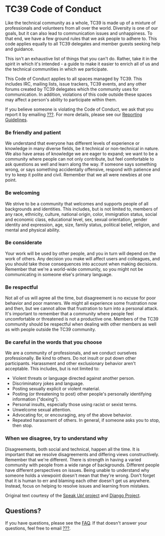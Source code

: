 # TC39 Code of Conduct

Like the technical community as a whole, TC39 is made up of a mixture of professionals and volunteers from all over the world. Diversity is one of our goals, but it can also lead to communication issues and unhappiness. To that end, we have a few ground rules that we ask people to adhere to. This code applies equally to all TC39 delegates and member guests seeking help and guidance.

This isn't an exhaustive list of things that you can't do. Rather, take it in the spirit in which it's intended - a guide to make it easier to enrich all of us and the technical communities in which we participate.

This Code of Conduct applies to all spaces managed by TC39. This includes IRC, mailing lists, issue trackers, TC39 events, and any other forums created by TC39 delegates which the community uses for communication. In addition, violations of this code outside these spaces may affect a person's ability to participate within them.

If you believe someone is violating the Code of Conduct, we ask that you report it by emailing [???][]. For more details, please see our [Reporting Guidelines][].

### Be friendly and patient

We understand that everyone has different levels of experience or knowledge in many diverse fields, be it technical or non-technical in nature. We also have areas of knowledge we are eager to expand; we want to be a community where people can not only contribute, but feel comfortable to ask questions as well and learn along the way. If someone says something wrong, or says something accidentally offensive, respond with patience and try to keep it polite and civil. Remember that we all were newbies at one point.

### Be welcoming

We strive to be a community that welcomes and supports people of all backgrounds and identities. This includes, but is not limited to, members of any race, ethnicity, culture, national origin, color, immigration status, social and economic class, educational level, sex, sexual orientation, gender identity and expression, age, size, family status, political belief, religion, and mental and physical ability.

### Be considerate

Your work will be used by other people, and you in turn will depend on the work of others. Any decision you make will affect users and colleagues, and you should take those consequences into account when making decisions. Remember that we're a world-wide community, so you might not be communicating in someone else's primary language.

### Be respectful

Not all of us will agree all the time, but disagreement is no excuse for poor behavior and poor manners. We might all experience some frustration now and then, but we cannot allow that frustration to turn into a personal attack. It's important to remember that a community where people feel uncomfortable or threatened is not a productive one. Members of the TC39 community should be respectful when dealing with other members as well as with people outside the TC39 community.

### Be careful in the words that you choose

We are a community of professionals, and we conduct ourselves professionally. Be kind to others. Do not insult or put down other participants. Harassment and other exclusionary behavior aren't acceptable. This includes, but is not limited to:

* Violent threats or language directed against another person.
* Discriminatory jokes and language.
* Posting sexually explicit or violent material.
* Posting (or threatening to post) other people's personally identifying information ("doxing").
* Personal insults, especially those using racist or sexist terms.
* Unwelcome sexual attention.
* Advocating for, or encouraging, any of the above behavior.
* Repeated harassment of others. In general, if someone asks you to stop, then stop.

### When we disagree, try to understand why

Disagreements, both social and technical, happen all the time. It is important that we resolve disagreements and differing views constructively. Remember that we're different. There is strength in having a varied community with people from a wide range of backgrounds. Different people have different perspectives on issues. Being unable to understand why someone holds a viewpoint doesn't mean that they're wrong. Don't forget that it is human to err and blaming each other doesn't get us anywhere. Instead, focus on helping to resolve issues and learning from mistakes.

Original text courtesy of the [Speak Up! project][] and [Django Project][].

## Questions?

If you have questions, please see the [FAQ][]. If that doesn't answer your questions, feel free to email [???][].

[???]: mailto:???@???.com
[Reporting Guidelines]: Reporting.md
[Speak Up! project]: http://speakup.io/coc.html
[Django Project]: https://www.djangoproject.com/conduct/
[FAQ]: FAQ.md
